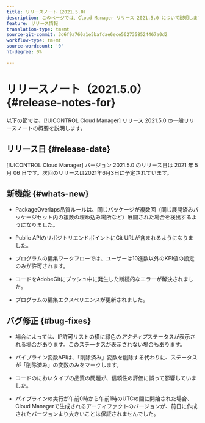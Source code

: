 ```yaml
---
title: リリースノート（2021.5.0）
description: このページでは、Cloud Manager リリース 2021.5.0 について説明します。
feature: リリース情報
translation-type: tm+mt
source-git-commit: 3d6f9a760a1e5bafdae6ece5627358524467a0d2
workflow-type: tm+mt
source-wordcount: '0'
ht-degree: 0%

---
```


# リリースノート（2021.5.0） {#release-notes-for}

以下の節では、[!UICONTROL Cloud Manager] リリース 2021.5.0 の一般リリースノートの概要を説明します。

## リリース日 {#release-date}

[!UICONTROL Cloud Manager] バージョン 2021.5.0 のリリース日は 2021 年 5 月 06 日です。次回のリリースは2021年6月3日に予定されています。

## 新機能 {#whats-new}

* PackageOverlaps品質ルールは、同じパッケージが複数回（同じ展開済みパッケージセット内の複数の埋め込み場所など）展開された場合を検出するようになりました。

* Public APIのリポジトリエンドポイントにGit URLが含まれるようになりました。

* プログラムの編集ワークフローでは、ユーザーは10進数以外のKPI値の設定のみが許可されます。

* コードをAdobeGitにプッシュ中に発生した断続的なエラーが解決されました。

* プログラムの編集エクスペリエンスが更新されました。

## バグ修正 {#bug-fixes}

* 場合によっては、IP許可リストの横に緑色の&#x200B;*アクティブ*&#x200B;ステータスが表示される場合があります。このステータスが表示されない場合もあります。

* パイプライン変数APIは、「削除済み」変数を削除する代わりに、ステータスが「削除済み」の変数のみをマークします。

* コードのにおいタイプの品質の問題が、信頼性の評価に誤って影響していました。

* パイプラインの実行が午前0時から午前1時のUTCの間に開始された場合、Cloud Managerで生成されるアーティファクトのバージョンが、前日に作成されたバージョンより大きいことは保証されませんでした。
